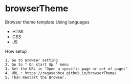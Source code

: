# browserTheme
Browser theme template
Using languages
  - HTML
  - CSS
  - JS

How setup

    1. Go to browser setting
    2. Go to " On start Up " menu
    3. Set the URL in "Open a specific page or set of pages"
    4. URL : https://ragavanbca.github.io/browserTheme/
    5. Than Restart the Browser.
